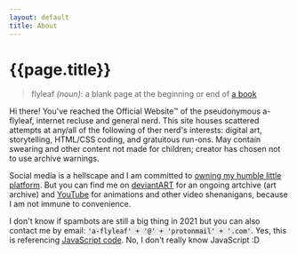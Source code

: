 ```yaml
---
layout: default
title: About
---
```

# {{page.title}}

>flyleaf <i>(noun)</i>: a blank page at the beginning or end of [a book](//en.wikipedia.org/wiki/Book_design#Front_cover,_spine,_and_back_cover_of_the_dust-jacket)

Hi there! You've reached the Official Website™ of the pseudonymous a-flyleaf, internet recluse and general nerd. This site houses scattered attempts at any/all of the following of ther nerd's interests: digital art, storytelling, HTML/CSS coding, and gratuitous run-ons. May contain swearing and other content not made for children; creator has chosen not to use archive warnings.

Social media is a hellscape and I am committed to [owning my humble little platform](https://www.alwaysownyourplatform.com/). But you can find me on [deviantART](https://www.deviantart.com/nightauctor) for an ongoing artchive (art archive) and [YouTube](https://www.youtube.com/channel/UCUJfFQQUcpUmaRLCs-hCF4A) for animations and other video shenanigans, because I am not immune to convenience.

I don't know if spambots are still a big thing in 2021 but you can also contact me by email: <span style="font-family:consolas,monospace; font-size:.85em; background:rgba(128,128,128,.15);">\'a-flyleaf\' + \'@\' + \'protonmail\' + \'.com\'</span>. Yes, this is referencing [JavaScript code](https://developer.mozilla.org/en-US/docs/Learn/JavaScript/First_steps/Strings#concatenating_strings). No, I don't really know JavaScript :D